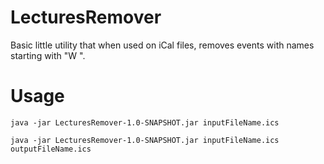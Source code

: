 # LecturesRemover
Basic little utility that when used on iCal files, removes events with names starting with "W ".

# Usage
`java -jar LecturesRemover-1.0-SNAPSHOT.jar inputFileName.ics`

`java -jar LecturesRemover-1.0-SNAPSHOT.jar inputFileName.ics outputFileName.ics`
